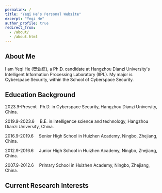 ```yaml
---
permalink: /
title: "Yeqi He’s Personal Website"
excerpt: "Yeqi He"
author_profile: true
redirect_from: 
  - /about/
  - /about.html
---
```


About Me
------

I am Yeqi He (贺业祺), a Ph.D. candidate at Hangzhou Dianzi University's Intelligent Information Processing Laboratory (IIPL).​ My major is Cyberspace Security, within the School of Cyberspace Security.

Education Background
------

2023.9-Present &ensp;Ph.D. in Cyberspace Security, Hangzhou Dianzi University, China.

2019.9-2023.6  &ensp;&ensp;B.E. in intelligence science and technology, Hangzhou Dianzi University, China.

2016.9-2019.6  &ensp;&ensp;Senior High School in Huizhen Academy, Ningbo, Zhejiang, China.

2012.9-2016.6  &ensp;&ensp;Junior High School in Huizhen Academy, Ningbo, Zhejiang, China.

2007.9-2012.6  &ensp;&ensp;Primary School in Huizhen Academy, Ningbo, Zhejiang, China.

Current Research Interests
------
